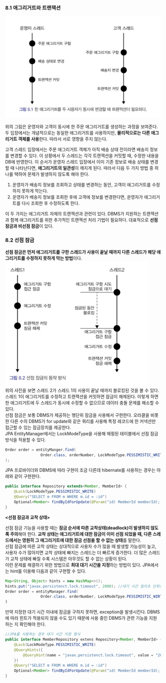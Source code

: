   

### 8.1 애그리거트와 트랜잭션  
  
![출처:도메인 주도 개발 책](image-1.png)  
  
위의 그림은 운영자와 고객이 동시에 한 주문 애그리거트를 생성하는 과정을 보여준다. 두 입장에서는 개념적으로는 동일한 애그리거트를 사용하지만, **물리적으로는 다른 애그리거트 객체를 사용**한다. 따라서 서로 영향을 주지 않는다.  
  
고객 스레드 입장에서는 주문 애그리거트 객체가 아직 배송 상태 전이라면 배송지 정보를 변경할 수 있다. 이 상황에서 두 스레드는 각각 트랜잭션을 커밋할 때, 수정한 내용을 DB에 반영한다. 이 순서가 운영자 스레드 입장에서 이미 기존 정보로 배송 상태를 변경할 때 나타난다면, **애그리거트의 일관성**이 깨지게 된다. 따라서 다음 두 가지 방법 중 하나를 택하여 문제가 발생하지 않도록 해야 한다.   
  
1. 운영자가 배송지 정보를 조회하고 상태를 변경하는 동안, 고객이 애그리거트를 수정하지 못하게 막는다.  
2. 운영자가 배송지 정보를 조회한 후에 고객에 정보를 변경한다면, 운영자가 애그리거트를 다시 조회한 후 수정하도록 한다.  
  
이 두 가지는 애그리거트 자체의 트랜잭션과 관련이 있다. DBMS가 지원하는 트랜잭션과 함께 애그리거트를 위한 추가적인 트랜잭션 처리 기법이 필요하다. 대표적으로 **선점잠금과 비선점 잠금**이 있다.  
  


### 8.2 선점 잠금  
  
**선점 잠금은 먼저 애그리거트를 구한 스레드가 사용이 끝날 때까지 다른 스레드가 해당 애그리거트를 수정하지 못하게 막는 방법**이다.  
![출처 도메인 주도 개발 책](image.png)  
위의 사진을 보면 스레드 2가 스레드 1의 사용이 끝날 때까지 블로킹된 것을 볼 수 있다. 스레드 1이 애그리거트를 수정하고 트랜잭션을 커밋하면 잠금이 해제된다. 이렇게 하면 한 애그리거트에 두 스레드가 동시에 수정할 수 없으므로 데이터 충돌 문제를 해소할 수 있다.  
선점 잠금은 보통 DBMS가 제공하는 행단위 잠금을 사용해서 구현한다. 오라클을 비롯한 다른 수의 DBMS가 for update와 같은 쿼리를 사용해 특정 레코드에 한 커넥션만 접근할 수 있는 잠금장치를 제공한다.  
JPA EntityManager에서는 LockModeType을 사용해 매핑된 테이블에서 선점 잠금 방식을 적용할 수 있다.  
```java
Order order = entityManger.find(
                Order.class, orderNumber, LockModeType.PESSIMISTIC_WRITE
);
```  
JPA 프로바이더와 DBMS에 따라 구현이 조금 다른데 hibernate를 사용하는 경우는 아래와 같이 구현한다. 
```java
public interface Repository extends<Member, MemberId> {
    @Lock(LockModeType.PESSIMISTIC_WRITE)
    @Query("SELECT m FROM m WHERE m.id = :id")
    Optional<Member> findByIdForUpdate(@Param("id) MemberId memberId);
}
```
  
**<선점 잠금과 교착 상태>**  
  
선점 잠금 기능을 사용할 때는 **잠금 순서에 따른 교착상태(deadlock)이 발생하지 않도록 주의**해야 한다. **교착 상태는 애그리거트에 대한 잠금이 이미 선점 되었을 때, 다른 스레드에서는 영원히 그 애그리거트에 대한 잠금 선점을 할 수 없는 상태**를 말한다.  
선점 잠금에 따른 교착 상태는 상대적으로 사용자 수가 많을 때 발생할 가능성이 높고, 사용자 수가 많아지면 교착 상태에 빠지는 스레드는 더 빠르게 증가한다. 더 많은 스레드가 교착 상태에 빠질 수록 시스템은 아무것도 할 수 없는 상황이 된다.  
이런 문제를 해결하기 위한 방법으로 **최대 대기 시간을 지정**하는 방법이 있다. JPA에서는 hint를 이용해 다음과 같이 구현할 수 있다.  
```java
Map<String, Object> hints = new HashMap<>();
hints.put("javax.persistenct.lock.timeout", 2000); //대기 시간 밀리초 단위로 설정
Order order = entityManager.find(
                Order.class, orderNumber, LockModeTpye.PESSIMISTIC_WIRTE, hints);
)
``` 
만약 지정한 대기 시간 이내에 잠금을 구하지 못하면, exception을 발생시킨다. DBMS에 따라 힌트가 적용되지 않을 수도 있기 때문에 사용 중인 DBMS가 관련 기능을 지원하는 지 확인해야 한다.  
```java
//JPA를 사용하는 경우 대기 시간 지정 형식 
public interface MemberRepository extens Repository<Member, MemberId> {
    @Lock(LockModeType.PESSIMISTIC_WRITE)
    @QueryHints({
        @QueryHint(name = "javax.persistenct.lock.timeout", value = "2000")
    })
    @Query("SELECT m FROM m WHERE m.id = :id")
    Optional<Member> findByIdForUpdate(@Param("id) MemberId memberId);
}
```